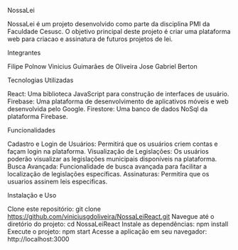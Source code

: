 NossaLei

NossaLei é um projeto desenvolvido como parte da disciplina PMI da Faculdade Cesusc. O objetivo principal deste projeto é criar uma plataforma web para criacao e assinatura de futuros projetos de lei.

Integrantes

Filipe Polnow
Vinicius Guimarães de Oliveira
Jose Gabriel Berton


Tecnologias Utilizadas

React: Uma biblioteca JavaScript para construção de interfaces de usuário.
Firebase: Uma plataforma de desenvolvimento de aplicativos móveis e web desenvolvida pelo Google.
Firestore: Uma banco de dados NoSql da plataforma Firebase.

Funcionalidades

Cadastro e Login de Usuários: Permitirá que os usuários criem contas e façam login na plataforma.
Visualização de Legislações: Os usuários poderão visualizar as legislações municipais disponíveis na plataforma.
Busca Avançada: Funcionalidade de busca avançada para facilitar a localização de legislações específicas.
Assinaturas: Permitira que os usuarios assinem leis especificas.


Instalação e Uso

Clone este repositório: git clone https://github.com/viniciusgdoliveira/NossaLeiReact.git
Navegue até o diretório do projeto: cd NossaLeiReact
Instale as dependências: npm install
Execute o projeto: npm start
Acesse a aplicação em seu navegador: http://localhost:3000
